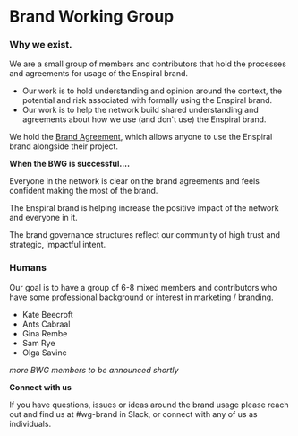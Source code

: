 Brand Working Group
===================

### Why we exist.

We are a small group of members and contributors that hold the processes and agreements for usage of the Enspiral brand.

* Our work is to hold understanding and opinion around the context, the potential and risk associated with formally using the Enspiral brand.
* Our work is to help the network build shared understanding and agreements about how we use (and don't use) the Enspiral brand.

We hold the [Brand Agreement](./brand_agreement.md), which allows anyone to use the Enspiral brand alongside their project.

**When the BWG is successful....**

Everyone in the network is clear on the brand agreements and feels confident making the most of the brand.

The Enspiral brand is helping increase the positive impact of the network and everyone in it.

The brand governance structures reflect our community of high trust and strategic, impactful intent.


### Humans

Our goal is to have a group of 6-8 mixed members and contributors who have some professional background or interest in marketing / branding.

* Kate Beecroft
* Ants Cabraal
* Gina Rembe
* Sam Rye
* Olga Savinc

*more BWG members to be announced shortly*

**Connect with us**

If you have questions, issues or ideas around the brand usage please reach out and find us at #wg-brand in Slack, or connect with any of us as individuals.
